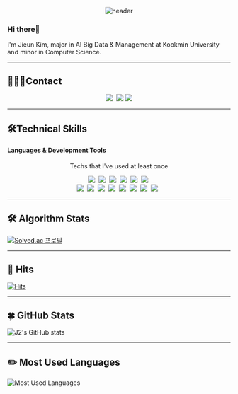 <div align="center">

![header](https://capsule-render.vercel.app/api?type=wave&color=random&text=Welcome%20to%20J2's%20GiHub&fontSize=60)
</div>

### Hi there👋

I'm Jieun Kim, major in AI Big Data & Management at Kookmin University and minor in Computer Science.


***

## 🙍🏻‍♂️Contact
<p align="center">
  <a href=""><img src="https://img.shields.io/badge/Instagram-E4405F?style=flat-square&logo=Instagram&logoColor=white&link=https://www.instagram.com/j2_euni/"/></a>&nbsp
  <a href="" target="_blank"><img src="https://img.shields.io/badge/kimje0211@gmail.com-EA4335?style=flat-square&logo=Gmail&logoColor=ffffff"/></a>
  <a href="" target="_blank"><img src="https://img.shields.io/badge/kimje1101@naver.com-03C75A?style=flat-square&logo=Naver&logoColor=white"/></a>

<br/>

***

## 🛠Technical Skills 
#### Languages & Development Tools
<p align="center"> Techs that I've used at least once </p>

<p align="center">
  <img src="https://img.shields.io/badge/Python-3766AB?style=flat-square&logo=Python&logoColor=white"/></a>&nbsp 
  <img src="https://img.shields.io/badge/Java-007396?style=flat-square&logo=Java&logoColor=white"/></a>&nbsp
  <img src="https://img.shields.io/badge/R-276DC3?style=flat-square&logo=R&logoColor=white"/></a>&nbsp
  <img src="https://img.shields.io/badge/Pytorch-EE4C2C?style=flat-square&logo=Pytorch&logoColor=white"/>&nbsp
  <img src="https://img.shields.io/badge/MySQL-4479A1?style=flat-square&logo=MySQL&logoColor=white"/>&nbsp
  <img src="https://img.shields.io/badge/Qgis-589632?style=flat-square&logo=Qgis&logoColor=white"/></a>&nbsp  
  <br>
  <img src="https://img.shields.io/badge/PyCharm-000083?style=flat-square&logo=PyCharm&logoColor=white"/></a>&nbsp
  <img src="https://img.shields.io/badge/Anaconda-44A833?style=flat-square&logo=Anaconda&logoColor=white"/></a>&nbsp
  <img src="https://img.shields.io/badge/Jupyter-F37626?style=flat-square&logo=Jupyter&logoColor=white"/></a>&nbsp 
  <img src="https://img.shields.io/badge/Google Colab-F9AB00?style=flat-square&logo=Google Colab&logoColor=white"/></a>&nbsp 
  <img src="https://img.shields.io/badge/VSCode-007ACC?style=flat-square&logo=Visual Studio Code&logoColor=white"/></a>&nbsp 
  <img src="https://img.shields.io/badge/Git-F05032?style=flat-square&logo=Git&logoColor=white"/></a>&nbsp
  <img src="https://img.shields.io/badge/GitHub-181717?style=flat-square&logo=GitHub&logoColor=white"/></a>&nbsp 
  <img src="https://img.shields.io/badge/Slack-4A154B?style=flat-square&logo=Slack&logoColor=white"/> </a>&nbsp 
</p>

***

## 🛠️ Algorithm Stats
[![Solved.ac
프로필](http://mazassumnida.wtf/api/v2/generate_badge?boj=mikshake1101)](https://solved.ac/{handle})

***

## 👀 Hits
[![Hits](https://hits.seeyoufarm.com/api/count/incr/badge.svg?url=https%3A%2F%2Fgithub.com%2FJi-eun-Kim%2Fhit-counter&count_bg=%2379C83D&title_bg=%23555555&icon=&icon_color=%23E7E7E7&title=hits&edge_flat=false)](https://hits.seeyoufarm.com)

***

## 🍀 GitHub Stats
![J2's GitHub stats](https://github-readme-stats.vercel.app/api?username=Ji-eun-Kim&show_icons=true&theme=vue)

***

## ✏️ Most Used Languages

![Most Used Languages](https://github-readme-stats.vercel.app/api/top-langs/?username=Ji-eun-Kim&layout=compact&theme=vue)
